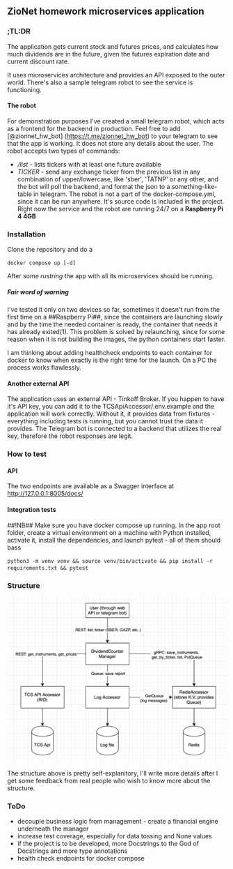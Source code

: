 ## ZioNet homework microservices application

### ;TL:DR

The application gets current stock and futures prices, and calculates how much dividends are in the future, given the futures expiration date and current discount rate. 

It uses microservices architecture and provides an API exposed to the outer world. There's also a sample telegram robot to see the service is functioning.

#### The robot

For demonstration purposes I've created a small telegram robot, which acts as a frontend for the backend in production. Feel free to add [@zionnet_hw_bot] (https://t.me/zionnet_hw_bot) to your telegram to see that the app is working. It does not store any details about the user. The robot accepts two types of commands: 
- */list* - lists tickers with at least one future available
- *TICKER* - send any exchange ticker from the previous list in any combination of upper/lowercase, like 'sber', 'TATNP' or any other, and the bot will poll the backend, and format the json to a something-like-table in telegram.
The robot is not a part of the docker-compose.yml, since it can be run anywhere. It's source code is included in the project. Right now the service and the robot are running 24/7 on a **Raspberry Pi 4 4GB**

### Installation

Clone the repository and do a

```
docker compose up [-d]
```

After some *rustring* the app with all its microservices should be running.
##### Fair word of warning

I've tested it only on two devices so far, sometimes it doesn't run from the first time on a ##Raspberry Pi##, since the containers are launching slowly and by the time the needed container is ready, the container that needs it has already exited(1). This problem is solved by relaunching, since for some reason when it is not building the images, the python containers start faster.

I am thinking about adding healthcheck endpoints to each container for docker to know when exactly is the right time for the launch. On a PC the process works flawlessly.

#### Another external API

The application uses an external API - Tinkoff Broker. If you happen to have it's API key, you can add it to the TCSApiAccessor/.env.example and the application will work correctly. Without it, it provides data from fixtures - everything including tests is running, but you cannot trust the data it provides. The Telegram bot is connected to a backend that utilizes the real key, therefore the robot responses are legit.


### How to test

#### API

The two endpoints are available as a Swagger interface at http://127.0.0.1:8005/docs/

#### Integration tests

##!NB## Make sure you have docker compose up running.
In the app root folder, create a virtual environment on a machine with Python installed, activate it, install the dependencies, and launch pytest - all of them should bass
```
python3 -m venv venv && source venv/bin/activate && pip install -r requirements.txt && pytest
```

### Structure

![application scheme](https://github.com/holohup/div_bot_2.0/blob/main/img/scheme.png?raw=true)

The structure above is pretty self-explanitory, I'll write more details after I get some feedback from real people who wish to know more about the structure.


### ToDo
- decouple business logic from management - create a financial engine underneath the manager
- increase test coverage, especially for data tossing and None values
- if the project is to be developed, more Docstrings to the God of Docstrings and more type annotations
- health check endpoints for docker compose
